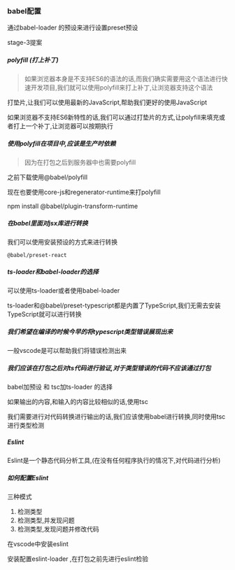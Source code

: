 ### babel配置

通过babel-loader 的预设来进行设置preset预设

stage-3提案

##### polyfill   (打上补丁)

> 如果浏览器本身是不支持ES6的语法的话,而我们确实需要用这个语法进行快速开发项目,我们就可以使用polyfill来打上补丁,让浏览器支持这个语法

打垫片,让我们可以使用最新的JavaScript,帮助我们更好的使用JavaScript

如果浏览器不支持ES6新特性的话,我们可以通过打垫片的方式,让polyfill来填充或者打上一个补丁,让浏览器可以按期执行

##### 使用polyfill在项目中,应该是生产时依赖

> 因为在打包之后到服务器中也需要polyfill

之前下载使用@babel/polyfill

现在也要使用core-js和regenerator-runtime来打polyfill

npm install @babel/plugin-transform-runtime

##### 在babel里面对jsx库进行转换

我们可以使用安装预设的方式来进行转换

`@babel/preset-react`

##### ts-loader和babel-loader的选择

可以使用ts-loader或者使用babel-loader

ts-loader和@babel/preset-typescript都是内置了TypeScript,我们无需去安装TypeScript就可以进行转换

##### 我们希望在编译的时候今早的将typescript类型错误展现出来

一般vscode是可以帮助我们将错误检测出来

##### 我们应该在打包之后对ts代码进行验证,对于类型错误的代码不应该通过打包

babel加预设 和 tsc加ts-loader 的选择

如果输出的内容,和输入的内容比较相似的话,使用tsc

我们需要进行对代码转换进行输出的话,我们应该使用babel进行转换,同时使用tsc进行类型检测

##### Eslint

Eslint是一个静态代码分析工具,(在没有任何程序执行的情况下,对代码进行分析)

##### 如何配置Eslint 

三种模式

1. 检测类型
2. 检测类型,并发现问题
3. 检测类型,发现问题并修改代码

在vscode中安装eslint

安装配置eslint-loader ,在打包之前先进行eslint检验

##### 